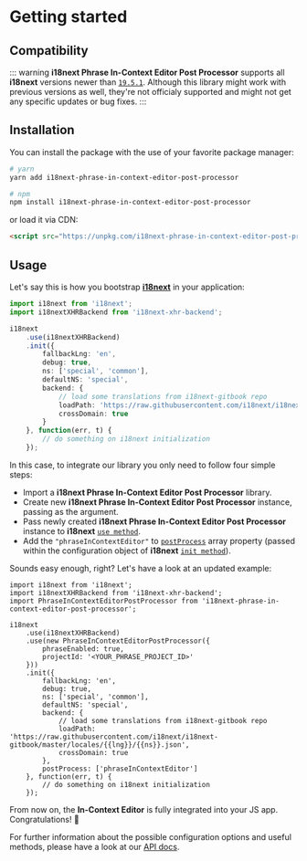 # Getting started

## Compatibility

::: warning
**i18next Phrase In-Context Editor Post Processor** supports all **i18next** versions newer than [`19.5.1`](https://github.com/i18next/i18next/releases/tag/v19.5.1). Although this library might work with previous versions as well, they're not officialy supported and might not get any specific updates or bug fixes.
:::

## Installation

You can install the package with the use of your favorite package manager:

```bash
# yarn
yarn add i18next-phrase-in-context-editor-post-processor

# npm
npm install i18next-phrase-in-context-editor-post-processor
```

or load it via CDN:

```html
<script src="https://unpkg.com/i18next-phrase-in-context-editor-post-processor/dist/i18next-phrase-in-context-editor-post-processor.umd.js"></script>
```

## Usage

Let's say this is how you bootstrap [**i18next**](https://www.i18next.com/) in your application:

```typescript
import i18next from 'i18next';
import i18nextXHRBackend from 'i18next-xhr-backend';

i18next
    .use(i18nextXHRBackend)
    .init({
        fallbackLng: 'en',
        debug: true,
        ns: ['special', 'common'],
        defaultNS: 'special',
        backend: {
            // load some translations from i18next-gitbook repo
            loadPath: 'https://raw.githubusercontent.com/i18next/i18next-gitbook/master/locales/{{lng}}/{{ns}}.json',
            crossDomain: true
        }
    }, function(err, t) {
        // do something on i18next initialization
    });
```

In this case, to integrate our library you only need to follow four simple steps:

- Import a **i18next Phrase In-Context Editor Post Processor** library.
- Create new **i18next Phrase In-Context Editor Post Processor** instance, passing [<Badge text="PhraseConfig" vertical="middle" />](../api#phraseconfig) as the argument.
- Pass newly created **i18next Phrase In-Context Editor Post Processor** instance to **i18next** [`use method`](https://www.i18next.com/overview/api#use).
- Add the `"phraseInContextEditor"` <Badge text="string" vertical="middle" /> to [`postProcess`](https://www.i18next.com/overview/configuration-options#translation-defaults) array property (passed within the configuration object of **i18next** [`init method`](https://www.i18next.com/overview/api#init)).

Sounds easy enough, right? Let's have a look at an updated example:

```typescript{3,7-10,21}
import i18next from 'i18next';
import i18nextXHRBackend from 'i18next-xhr-backend';
import PhraseInContextEditorPostProcessor from 'i18next-phrase-in-context-editor-post-processor';

i18next
    .use(i18nextXHRBackend)
    .use(new PhraseInContextEditorPostProcessor({
        phraseEnabled: true,
        projectId: '<YOUR_PHRASE_PROJECT_ID>'
    }))
    .init({
        fallbackLng: 'en',
        debug: true,
        ns: ['special', 'common'],
        defaultNS: 'special',
        backend: {
            // load some translations from i18next-gitbook repo
            loadPath: 'https://raw.githubusercontent.com/i18next/i18next-gitbook/master/locales/{{lng}}/{{ns}}.json',
            crossDomain: true
        },
        postProcess: ['phraseInContextEditor']
    }, function(err, t) {
        // do something on i18next initialization
    });
```

From now on, the **In-Context Editor** is fully integrated into your JS app. Congratulations! :tada:

For further information about the possible configuration options and useful methods, please have a look at our [API docs](../../api).
